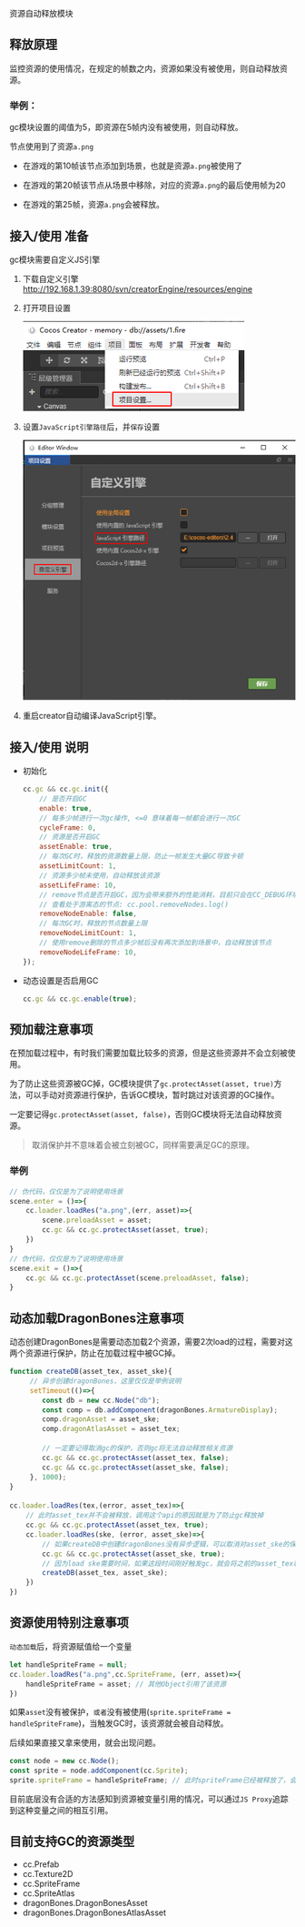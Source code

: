 资源自动释放模块

## 释放原理

监控资源的使用情况，在规定的帧数之内，资源如果没有被使用，则自动释放资源。

### 举例：

gc模块设置的阈值为5，即资源在5帧内没有被使用，则自动释放。

节点使用到了资源`a.png`

- 在游戏的第10帧该节点添加到场景，也就是资源`a.png`被使用了

- 在游戏的第20帧该节点从场景中移除，对应的资源`a.png`的最后使用帧为20

- 在游戏的第25帧，资源`a.png`会被释放。

## 接入/使用 准备

gc模块需要自定义JS引擎

1. 下载自定义引擎 http://192.168.1.39:8080/svn/creatorEngine/resources/engine


2. 打开项目设置

    ![Alt text](open-proj-settings.png)

3. 设置`JavaScript引擎路径`后，并`保存`设置

    ![Alt text](custom-engine.png)
    
4. 重启creator自动编译JavaScript引擎。

## 接入/使用 说明


- 初始化
    ```js
    cc.gc && cc.gc.init({
        // 是否开启GC
        enable: true,
        // 每多少帧进行一次gc操作, <=0 意味着每一帧都会进行一次GC
        cycleFrame: 0,
        // 资源是否开启GC
        assetEnable: true,
        // 每次GC时，释放的资源数量上限，防止一帧发生大量GC导致卡顿
        assetLimitCount: 1,
        // 资源多少帧未使用，自动释放该资源
        assetLifeFrame: 10,
        // remove节点是否开启GC，因为会带来额外的性能消耗，目前只会在CC_DEBUG环境才会进行检测。
        // 查看处于游离态的节点: cc.pool.removeNodes.log()
        removeNodeEnable: false,
        // 每次GC时，释放的节点数量上限
        removeNodeLimitCount: 1,
        // 使用remove删除的节点多少帧后没有再次添加到场景中，自动释放该节点
        removeNodeLifeFrame: 10,
    });
    ```

- 动态设置是否启用GC
    ```js
    cc.gc && cc.gc.enable(true);
    ```


## 预加载注意事项
在预加载过程中，有时我们需要加载比较多的资源，但是这些资源并不会立刻被使用。

为了防止这些资源被GC掉，GC模块提供了`gc.protectAsset(asset, true)`方法，可以手动对资源进行保护，告诉GC模块，暂时跳过对该资源的GC操作。

一定要记得`gc.protectAsset(asset, false)`，否则GC模块将无法自动释放资源。

> 取消保护并不意味着会被立刻被GC，同样需要满足GC的原理。

### 举例
```js
// 伪代码，仅仅是为了说明使用场景
scene.enter = ()=>{
    cc.loader.loadRes("a.png",(err, asset)=>{
        scene.preloadAsset = asset;
        cc.gc && cc.gc.protectAsset(asset, true);
    })
}
// 伪代码，仅仅是为了说明使用场景
scene.exit = ()=>{
    cc.gc && cc.gc.protectAsset(scene.preloadAsset, false);
}
```
## 动态加载DragonBones注意事项
动态创建DragonBones是需要动态加载2个资源，需要2次load的过程，需要对这两个资源进行保护，防止在加载过程中被GC掉。

```js
function createDB(asset_tex, asset_ske){
     // 异步创建dragonBones，这里仅仅是举例说明
     setTimeout(()=>{
        const db = new cc.Node("db");
        const comp = db.addComponent(dragonBones.ArmatureDisplay);
        comp.dragonAsset = asset_ske;
        comp.dragonAtlasAsset = asset_tex;
        
        // 一定要记得取消gc的保护，否则gc将无法自动释放相关资源
        cc.gc && cc.gc.protectAsset(asset_tex, false); 
        cc.gc && cc.gc.protectAsset(asset_ske, false); 
     }, 1000);
}

cc.loader.loadRes(tex,(error, asset_tex)=>{
    // 此时asset_tex并不会被释放，调用这个api的原因就是为了防止gc释放掉
    cc.gc && cc.gc.protectAsset(asset_tex, true);
    cc.loader.loadRes(ske, (error, asset_ske)=>{
        // 如果createDB中创建dragonBones没有异步逻辑，可以取消对asset_ske的保护
        cc.gc && cc.gc.protectAsset(asset_ske, true);
        // 因为load ske需要时间，如果这段时间刚好触发gc，就会将之前的asset_tex释放掉
        createDB(asset_tex, asset_ske);
    })
})
```

## 资源使用特别注意事项

`动态加载`后，将资源赋值给一个变量
```js
let handleSpriteFrame = null;
cc.loader.loadRes("a.png",cc.SpriteFrame, (err, asset)=>{
    handleSpriteFrame = asset; // 其他Object引用了该资源
})
```
如果`asset`没有被保护，`或者`没有被使用(`sprite.spriteFrame = handleSpriteFrame`)，当触发GC时，该资源就会被自动释放。

后续如果直接又拿来使用，就会出现问题。
```js
const node = new cc.Node();
const sprite = node.addComponent(cc.Sprite);
sprite.spriteFrame = handleSpriteFrame; // 此时spriteFrame已经被释放了，会导致渲染异常
```

目前底层没有合适的方法感知到资源被变量引用的情况，可以通过`JS Proxy`追踪到这种变量之间的相互引用。


## 目前支持GC的资源类型
-  cc.Prefab 
-  cc.Texture2D  
-  cc.SpriteFrame 
-  cc.SpriteAtlas
-  dragonBones.DragonBonesAsset 
-  dragonBones.DragonBonesAtlasAsset 
  
